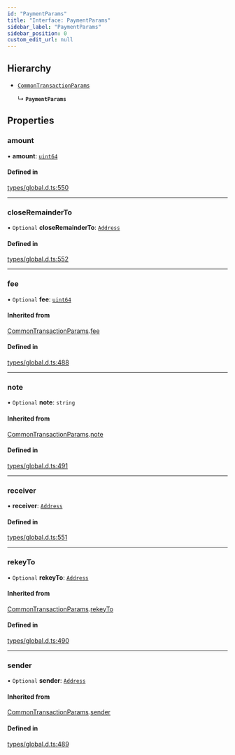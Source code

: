 ```yaml
---
id: "PaymentParams"
title: "Interface: PaymentParams"
sidebar_label: "PaymentParams"
sidebar_position: 0
custom_edit_url: null
---
```


## Hierarchy

- [`CommonTransactionParams`](CommonTransactionParams.md)

  ↳ **`PaymentParams`**

## Properties

### amount

• **amount**: [`uint64`](../modules.md#uint64)

#### Defined in

[types/global.d.ts:550](https://github.com/algorand-devrel/tealscript/blob/1f4f83a/types/global.d.ts#L550)

___

### closeRemainderTo

• `Optional` **closeRemainderTo**: [`Address`](../classes/Address.md)

#### Defined in

[types/global.d.ts:552](https://github.com/algorand-devrel/tealscript/blob/1f4f83a/types/global.d.ts#L552)

___

### fee

• `Optional` **fee**: [`uint64`](../modules.md#uint64)

#### Inherited from

[CommonTransactionParams](CommonTransactionParams.md).[fee](CommonTransactionParams.md#fee)

#### Defined in

[types/global.d.ts:488](https://github.com/algorand-devrel/tealscript/blob/1f4f83a/types/global.d.ts#L488)

___

### note

• `Optional` **note**: `string`

#### Inherited from

[CommonTransactionParams](CommonTransactionParams.md).[note](CommonTransactionParams.md#note)

#### Defined in

[types/global.d.ts:491](https://github.com/algorand-devrel/tealscript/blob/1f4f83a/types/global.d.ts#L491)

___

### receiver

• **receiver**: [`Address`](../classes/Address.md)

#### Defined in

[types/global.d.ts:551](https://github.com/algorand-devrel/tealscript/blob/1f4f83a/types/global.d.ts#L551)

___

### rekeyTo

• `Optional` **rekeyTo**: [`Address`](../classes/Address.md)

#### Inherited from

[CommonTransactionParams](CommonTransactionParams.md).[rekeyTo](CommonTransactionParams.md#rekeyto)

#### Defined in

[types/global.d.ts:490](https://github.com/algorand-devrel/tealscript/blob/1f4f83a/types/global.d.ts#L490)

___

### sender

• `Optional` **sender**: [`Address`](../classes/Address.md)

#### Inherited from

[CommonTransactionParams](CommonTransactionParams.md).[sender](CommonTransactionParams.md#sender)

#### Defined in

[types/global.d.ts:489](https://github.com/algorand-devrel/tealscript/blob/1f4f83a/types/global.d.ts#L489)

